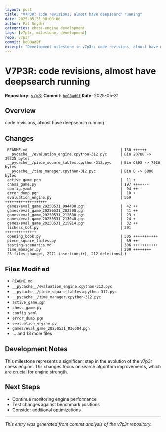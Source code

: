 ```yaml
---
layout: post
title: "V7P3R: code revisions, almost have deepsearch running"
date: 2025-05-31 00:00:00 
author: Pat Snyder
categories: chess-engine development
tags: [v7p3r, milestone, development]
repo: v7p3r
commit: be08ad0f
excerpt: "Development milestone in v7p3r: code revisions, almost have deepsearch running"
---
```


# V7P3R: code revisions, almost have deepsearch running

**Repository:** [v7p3r](https://github.com/pssnyder/v7p3r)
**Commit:** [`be08ad0f`](https://github.com/pssnyder/v7p3r/commit/be08ad0f5137632ab4079f334b137dd366884960)
**Date:** 2025-05-31

## Overview

code revisions, almost have deepsearch running

## Changes

```
 README.md                                          | 160 ++++++
 __pycache__/evaluation_engine.cpython-312.pyc      | Bin 20788 -> 39325 bytes
 __pycache__/piece_square_tables.cpython-312.pyc    | Bin 6895 -> 7920 bytes
 __pycache__/time_manager.cpython-312.pyc           | Bin 0 -> 6800 bytes
 active_game.pgn                                    |  11 +
 chess_game.py                                      | 197 ++++---
 config.yaml                                        |  94 ++--
 error_dump.pgn                                     |  10 +
 evaluation_engine.py                               | 569 +++++++++++++++++++--
 games/eval_game_20250531_094400.pgn                |  42 ++
 games/eval_game_20250531_202200.pgn                |  41 ++
 games/eval_game_20250531_212600.pgn                |  23 +
 games/eval_game_20250531_213040.pgn                |  24 +
 games/eval_game_20250531_215914.pgn                |  32 ++
 lichess_bot.py                                     | 391 ++++++++++++++
 opening_book.py                                    | 305 +++++++++++
 piece_square_tables.py                             |  69 ++-
 testing-scenarios.md                               | 306 +++++++++++
 time_manager.py                                    | 209 ++++++++
 23 files changed, 2271 insertions(+), 212 deletions(-)
```

## Files Modified

- `README.md`
- `__pycache__/evaluation_engine.cpython-312.pyc`
- `__pycache__/piece_square_tables.cpython-312.pyc`
- `__pycache__/time_manager.cpython-312.pyc`
- `active_game.pgn`
- `chess_game.py`
- `config.yaml`
- `error_dump.pgn`
- `evaluation_engine.py`
- `games/eval_game_20250531_030504.pgn`
- ... and 13 more files

## Development Notes

This milestone represents a significant step in the evolution of the v7p3r chess engine. The changes focus on search algorithm improvements, which are crucial for engine strength.

## Next Steps

- Continue monitoring engine performance
- Test changes against benchmark positions
- Consider additional optimizations

---

*This entry was generated from commit analysis of the v7p3r repository.*
